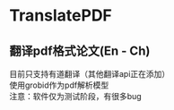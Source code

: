 # TranslatePDF
## 翻译pdf格式论文(En - Ch)
目前只支持有道翻译（其他翻译api正在添加）<br>
使用grobid作为pdf解析模型<br>
注意：软件仅为测试阶段，有很多bug
